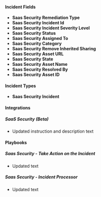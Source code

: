 #### Incident Fields
- **Saas Security Remediation Type**
- **Saas Security Incident Id**
- **Saas Security Incident Severity Level**
- **Saas Security Status**
- **Saas Security Assigned To**
- **Saas Security Category**
- **Saas Security Remove Inherited Sharing**
- **Saas Security Asset URL**
- **Saas Security State**
- **Saas Security Asset Name**
- **Saas Security Resolved By**
- **Saas Security Asset ID**

#### Incident Types
- **Saas Security Incident**

#### Integrations
##### SaaS Security (Beta)
- Updated instruction and description text

#### Playbooks
##### Saas Security - Take Action on the Incident
- Updated text
##### Saas Security - Incident Processor
- Updated text
